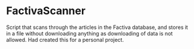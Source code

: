 # FactivaScanner
Script that scans through the articles in the Factiva database, and stores it in a file without downloading anything 
as downloading of data is not allowed. Had created this for a personal project.


